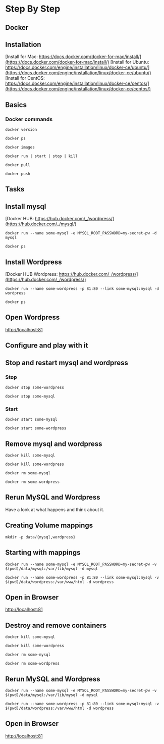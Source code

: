 # Step By Step

## Docker

## Installation

[Install for Mac: https://docs.docker.com/docker-for-mac/install/](https://docs.docker.com/docker-for-mac/install/)
[Install for Ubuntu: https://docs.docker.com/engine/installation/linux/docker-ce/ubuntu/](https://docs.docker.com/engine/installation/linux/docker-ce/ubuntu/)
[Install for CentOS: https://docs.docker.com/engine/installation/linux/docker-ce/centos/](https://docs.docker.com/engine/installation/linux/docker-ce/centos/)

## Basics

### Docker commands

`docker version`

`docker ps`

`docker images`

`docker run | start | stop | kill`

`docker pull`

`docker push`

## Tasks

## Install mysql

[Docker HUB: https://hub.docker.com/_/wordpress/](https://hub.docker.com/_/mysql/)

`docker run --name some-mysql -e MYSQL_ROOT_PASSWORD=my-secret-pw -d mysql`

`docker ps`

## Install Wordpress

[Docker HUB Wordpress: https://hub.docker.com/_/wordpress/](https://hub.docker.com/_/wordpress/)

`docker run --name some-wordpress -p 81:80 --link some-mysql:mysql -d wordpress`

`docker ps`

## Open Wordpress

[http://localhost:81](http://localhost:81)

## Configure and play with it

## Stop and restart mysql and wordpress

### Stop

`docker stop some-wordpress`

`docker stop some-mysql`

### Start

`docker start some-mysql`

`docker start some-wordpress`

## Remove mysql and wordpress

`docker kill some-mysql`

`docker kill some-wordpress`

`docker rm some-mysql`

`docker rm some-wordpress`

## Rerun MySQL and Wordpress

Have a look at what happens and think about it.

## Creating Volume mappings

`mkdir -p data/{mysql,wordpress}`

## Starting with mappings

`docker run --name some-mysql -e MYSQL_ROOT_PASSWORD=my-secret-pw -v $(pwd)/data/mysql:/var/lib/mysql -d mysql`

`docker run --name some-wordpress -p 81:80 --link some-mysql:mysql -v $(pwd)/data/wordpress:/var/www/html -d wordpress`

## Open in Browser

[http://localhost:81](http://localhost:81)

## Destroy and remove containers

`docker kill some-mysql`

`docker kill some-wordpress`

`docker rm some-mysql`

`docker rm some-wordpress`

## Rerun MySQL and Wordpress

`docker run --name some-mysql -e MYSQL_ROOT_PASSWORD=my-secret-pw -v $(pwd)/data/mysql:/var/lib/mysql -d mysql`

`docker run --name some-wordpress -p 81:80 --link some-mysql:mysql -v $(pwd)/data/wordpress:/var/www/html -d wordpress`

## Open in Browser

[http://localhost:81](http://localhost:81)

